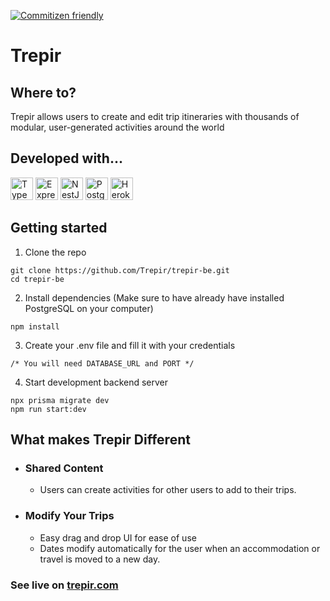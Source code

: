 [![Commitizen friendly](https://img.shields.io/badge/commitizen-friendly-brightgreen.svg)](http://commitizen.github.io/cz-cli/)

# Trepir

## Where to?

Trepir allows users to create and edit trip itineraries with thousands of modular, user-generated activities around the world

## Developed with...

<p align="left">
<a href="https://www.typescriptlang.org/" target="_blank" rel="noreferrer"><img src="https://raw.githubusercontent.com/danielcranney/readme-generator/main/public/icons/skills/typescript-colored.svg" width="36" height="36" alt="TypeScript" /></a>
<a href="https://expressjs.com/" target="_blank" rel="noreferrer"><img src="https://raw.githubusercontent.com/danielcranney/readme-generator/main/public/icons/skills/express-colored.svg" width="36" height="36" alt="Express" /></a>
<a href="https://docs.nestjs.com/" target="_blank" rel="noreferrer"><img src="https://raw.githubusercontent.com/danielcranney/readme-generator/main/public/icons/skills/nestjs-colored.svg" width="36" height="36" alt="NestJS" /></a>
<a href="https://www.postgresql.org/" target="_blank" rel="noreferrer"><img src="https://raw.githubusercontent.com/danielcranney/readme-generator/main/public/icons/skills/postgresql-colored.svg" width="36" height="36" alt="PostgreSQL" /></a>
<a href="https://www.heroku.com/" target="_blank" rel="noreferrer"><img src="https://raw.githubusercontent.com/danielcranney/readme-generator/main/public/icons/skills/heroku-colored.svg" width="36" height="36" alt="Heroku" /></a>
</p>

## Getting started

1. Clone the repo

```
git clone https://github.com/Trepir/trepir-be.git
cd trepir-be
```

2. Install dependencies (Make sure to have already have installed PostgreSQL on your computer)

```
npm install
```

3. Create your .env file and fill it with your credentials

```
/* You will need DATABASE_URL and PORT */
```

4. Start development backend server

```
npx prisma migrate dev
npm run start:dev
```

## What makes Trepir Different

- ### Shared Content
  - Users can create activities for other users to add to their trips.
- ### Modify Your Trips
  - Easy drag and drop UI for ease of use
  - Dates modify automatically for the user when an accommodation or travel is moved to a new day.

### See live on <a href="https://www.trepir.com/" target="_blank" rel="noreferrer">trepir.com</a>
